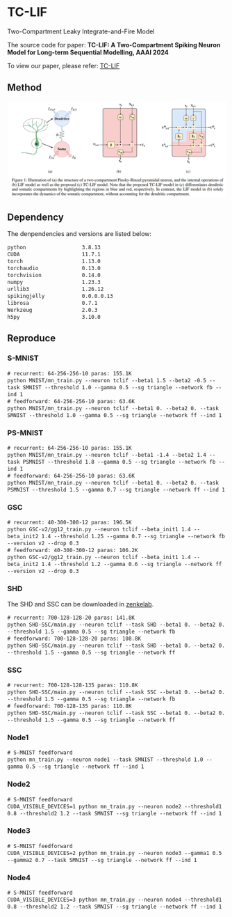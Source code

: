 # TC-LIF
Two-Compartment Leaky Integrate-and-Fire Model

The source code for paper: **TC-LIF: A Two-Compartment Spiking Neuron Model for Long-term Sequential Modelling, AAAI 2024**

To view our paper, please refer: [TC-LIF](https://arxiv.org/abs/2308.13250)

## Method
![image](https://github.com/ZhangShimin1/TC-LIF/blob/main/figs/method.png)

## Dependency
The denpendencies and versions are listed below:
```
python                  3.8.13
CUDA                    11.7.1
torch                   1.13.0
torchaudio              0.13.0
torchvision             0.14.0
numpy                   1.23.3
urllib3                 1.26.12
spikingjelly            0.0.0.0.13
librosa                 0.7.1
Werkzeug                2.0.3
h5py                    3.10.0
```

## Reproduce
### S-MNIST
```
# recurrent: 64-256-256-10 paras: 155.1K
python MNIST/mn_train.py --neuron tclif --beta1 1.5 --beta2 -0.5 --task SMNIST --threshold 1.0 --gamma 0.5 --sg triangle --network fb --ind 1
# feedforward: 64-256-256-10 paras: 63.6K
python MNIST/mn_train.py --neuron tclif --beta1 0. --beta2 0. --task SMNIST --threshold 1.0 --gamma 0.5 --sg triangle --network ff --ind 1
```
### PS-MNIST
```
# recurrent: 64-256-256-10 paras: 155.1K
python MNIST/mn_train.py --neuron tclif --beta1 -1.4 --beta2 1.4 --task PSMNIST --threshold 1.8 --gamma 0.5 --sg triangle --network fb --ind 1
# feedforward: 64-256-256-10 paras: 63.6K
python MNIST/mn_train.py --neuron tclif --beta1 0. --beta2 0. --task PSMNIST --threshold 1.5 --gamma 0.7 --sg triangle --network ff --ind 1
```
### GSC
```
# recurrent: 40-300-300-12 paras: 196.5K
python GSC-v2/gg12_train.py --neuron tclif --beta_init1 1.4 --beta_init2 1.4 --threshold 1.25 --gamma 0.7 --sg triangle --network fb --version v2 --drop 0.3
# feedforward: 40-300-300-12 paras: 106.2K
python GSC-v2/gg12_train.py --neuron tclif --beta_init1 1.4 --beta_init2 1.4 --threshold 1.2 --gamma 0.6 --sg triangle --network ff --version v2 --drop 0.3
```
### SHD
The SHD and SSC can be downloaded in [zenkelab](https://zenkelab.org/datasets/).
```
# recurrent: 700-128-128-20 paras: 141.8K
python SHD-SSC/main.py --neuron tclif --task SHD --beta1 0. --beta2 0. --threshold 1.5 --gamma 0.5 --sg triangle --network fb 
# feedforward: 700-128-128-20 paras: 108.8K
python SHD-SSC/main.py --neuron tclif --task SHD --beta1 0. --beta2 0. --threshold 1.5 --gamma 0.5 --sg triangle --network ff
```
### SSC
```
# recurrent: 700-128-128-135 paras: 110.8K
python SHD-SSC/main.py --neuron tclif --task SSC --beta1 0. --beta2 0. --threshold 1.5 --gamma 0.5 --sg triangle --network fb
# feedforward: 700-128-135 paras: 110.8K
python SHD-SSC/main.py --neuron tclif --task SSC --beta1 0. --beta2 0. --threshold 1.5 --gamma 0.5 --sg triangle --network ff
```
### Node1
```
# S-MNIST feedforward
python mn_train.py --neuron node1 --task SMNIST --threshold 1.0 --gamma 0.5 --sg triangle --network ff --ind 1
```
### Node2
```
# S-MNIST feedforward
CUDA_VISIBLE_DEVICES=1 python mn_train.py --neuron node2 --threshold1 0.8 --threshold2 1.2 --task SMNIST --sg triangle --network ff --ind 1
```
### Node3
```
# S-MNIST feedforward
CUDA_VISIBLE_DEVICES=2 python mn_train.py --neuron node3 --gamma1 0.5 --gamma2 0.7 --task SMNIST --sg triangle --network ff --ind 1
```
### Node4
```
# S-MNIST feedforward
CUDA_VISIBLE_DEVICES=3 python mn_train.py --neuron node4 --threshold1 0.8 --threshold2 1.2 --task SMNIST --sg triangle --network ff --ind 1

```
